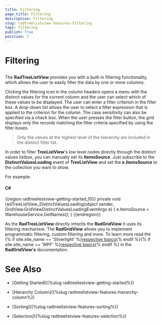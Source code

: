 ```yaml
---
title: Filtering
page_title: Filtering
description: Filtering
slug: radtreelistview-features-filtering
tags: filtering
publish: True
position: 7
---
```


# Filtering



## 

The __RadTreeListView__ provides you with a built-in filtering functionality, which allows the user to easily filter the data by one or more columns.

Clicking the filtering icon in the column headers opens a menu with the distinct values for the current column and the user can select which of these values to be displayed. The user can enter a filter criterion in the filter box. A drop-down list allows the user to select a filter expression that is applied to the criterion for the column. The case sensitivity can also be specified via a check box. When the user presses the filter button, the grid displays only the records matching the filter criteria specified by using the filter boxes. 

>Only the values at the highest level of the hierarchy are included in the distinct filter list.

In order to filter __TreeListView__'s low level nodes directly through the distinct values listbox, you can manually set its __ItemsSource__.
          Just subscribe to the __DistinctValuesLoading__ event of __TreeListView__ and set the __e.ItemsSource__ to the collection you want to show.
        

For example:

#### __C#__

{{region radtreeliestview-getting-started_10}}
	private void radTreeListView_DistinctValuesLoading(object sender, GridView.GridViewDistinctValuesLoadingEventArgs e)
	{
	    e.ItemsSource = WarehouseService.GetNames();
	}
	{{endregion}}



As the __RadTreeListView__ directly inherits the __RadGridView__ it uses its filtering mechanism. The __RadGridView__ allows you to implement programmatic filtering, custom filtering and more. To learn more read the 
          {% if site.site_name == 'Silverlight' %}[respective topics](http://www.telerik.com/help/silverlight/gridview-filtering-basic.html){% endif %}{% if site.site_name == 'WPF' %}[respective topics](http://www.telerik.com/help/wpf/gridview-filtering-basic.html){% endif %}
        in the __RadGridView's__ documentation.

# See Also

 * [Getting Started]({%slug radtreeliestview-getting-started%})

 * [Hierarchy Column]({%slug radtreelistview-features-hierarchy-column%})

 * [Sorting]({%slug radtreelistview-features-sorting%})

 * [Selection]({%slug radtreelistview-features-selection%})
